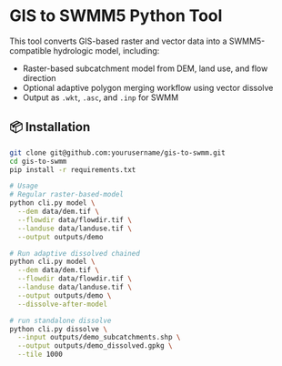 # GIS to SWMM5 Python Tool

This tool converts GIS-based raster and vector data into a SWMM5-compatible hydrologic model, including:

- Raster-based subcatchment model from DEM, land use, and flow direction
- Optional adaptive polygon merging workflow using vector dissolve
- Output as `.wkt`, `.asc`, and `.inp` for SWMM

## 📦 Installation

```bash
git clone git@github.com:yourusername/gis-to-swmm.git
cd gis-to-swmm
pip install -r requirements.txt

# Usage
# Regular raster-based-model
python cli.py model \
  --dem data/dem.tif \
  --flowdir data/flowdir.tif \
  --landuse data/landuse.tif \
  --output outputs/demo

# Run adaptive dissolved chained
python cli.py model \
  --dem data/dem.tif \
  --flowdir data/flowdir.tif \
  --landuse data/landuse.tif \
  --output outputs/demo \
  --dissolve-after-model

# run standalone dissolve
python cli.py dissolve \
  --input outputs/demo_subcatchments.shp \
  --output outputs/demo_dissolved.gpkg \
  --tile 1000

